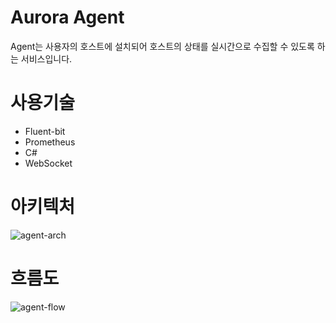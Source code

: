 # Aurora Agent
Agent는 사용자의 호스트에 설치되어 호스트의 상태를 실시간으로 수집할 수 있도록 하는 서비스입니다.

# 사용기술
* Fluent-bit
* Prometheus
* C#
* WebSocket

# 아키텍처
![agent-arch](https://github.com/proj-aurora/Aurora-Agent/assets/33867923/a21071e2-8973-45c7-9d1e-912717853add)

# 흐름도
![agent-flow](https://github.com/proj-aurora/Aurora-Agent/assets/33867923/41f3a1a9-2a49-45a8-9bcd-d3eda8246ca8)
